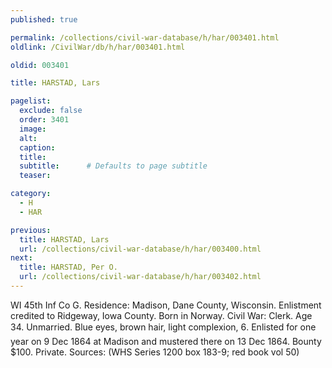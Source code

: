 ```yaml
---
published: true

permalink: /collections/civil-war-database/h/har/003401.html
oldlink: /CivilWar/db/h/har/003401.html

oldid: 003401

title: HARSTAD, Lars

pagelist:
  exclude: false
  order: 3401
  image: 
  alt:
  caption:
  title:
  subtitle:      # Defaults to page subtitle
  teaser:

category: 
  - H 
  - HAR

previous:
  title: HARSTAD, Lars
  url: /collections/civil-war-database/h/har/003400.html  
next:
  title: HARSTAD, Per O.
  url: /collections/civil-war-database/h/har/003402.html   
---
```

WI 45th Inf Co G. Residence: Madison, Dane County, Wisconsin. Enlistment credited to Ridgeway, Iowa County. Born in Norway. Civil War: Clerk. Age 34. Unmarried. Blue eyes, brown hair, light complexion, 6&#146;. Enlisted for one year on 9 Dec 1864 at Madison and mustered there on 13 Dec 1864. Bounty $100. Private. Sources: (WHS Series 1200 box 183-9; red book vol 50)